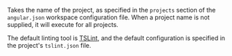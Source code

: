 Takes the name of the project, as specified in the  `projects` section of the `angular.json` workspace configuration file.
When a project name is not supplied, it will execute for all projects.

The default linting tool is [TSLint](https://palantir.github.io/tslint/), and the default configuration is specified in the project's `tslint.json` file.